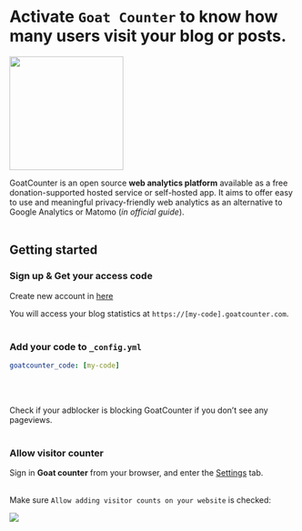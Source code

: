# Activate `Goat Counter` to know how many users visit your blog or posts.

<img src="https://cdn.icon-icons.com/icons2/2699/PNG/512/goatcounter_logo_icon_170078.png" height="200px" align="center"/>

GoatCounter is an open source **web analytics platform** available as a free donation-supported hosted service or self-hosted app. It aims to offer easy to use and meaningful privacy-friendly web analytics as an alternative to Google Analytics or Matomo (*in official guide*).
<br></br>

## Getting started

### Sign up & Get your access code

Create new account in [here](https://www.goatcounter.com/signup)

You will access your blog statistics at `https://[my-code].goatcounter.com`.
<br></br>

### Add your code to `_config.yml`

```yml
goatcounter_code: [my-code]
```
<br></br>

Check if your adblocker is blocking GoatCounter if you don’t see any pageviews.
<br></br>

### Allow visitor counter

Sign in **Goat counter** from your browser, and enter the [Settings](https://[my-code].goatcounter.com/settings/main) tab.
<br></br>

Make sure `Allow adding visitor counts on your website` is checked:

![](https://i.ibb.co/R7TKCmy/2024-01-13-043651.png)

